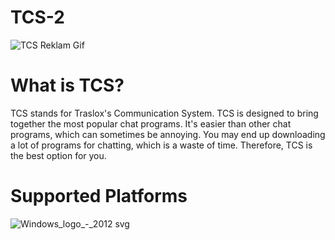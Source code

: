 # TCS-2
![TCS Reklam Gif](https://github.com/Traslox/TCS-2/assets/107253054/b6ee7852-1512-49b0-9a57-719d3f383d5a)

# What is TCS?
TCS stands for Traslox's Communication System. TCS is designed to bring together the most popular chat programs. It's easier than other chat programs, which can sometimes be annoying. You may end up downloading a lot of programs for chatting, which is a waste of time. Therefore, TCS is the best option for you.

# Supported Platforms
![Windows_logo_-_2012 svg](https://github.com/Traslox/TCS-2/assets/107253054/44c7c909-b3b2-4d6a-9d94-854be9c898d2)
